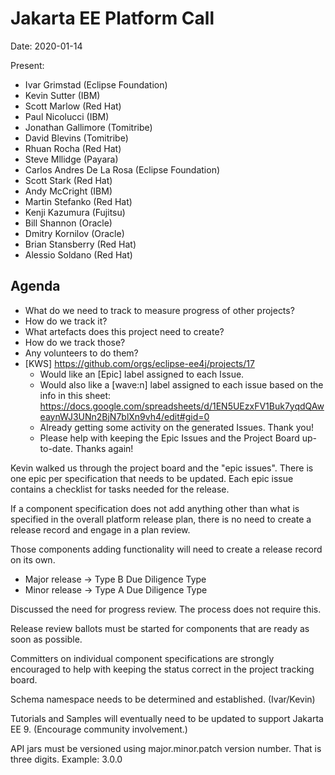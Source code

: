 # Jakarta EE Platform Call

Date: 2020-01-14

Present:

- Ivar Grimstad (Eclipse Foundation)
- Kevin Sutter (IBM)
- Scott Marlow (Red Hat)
- Paul Nicolucci (IBM)
- Jonathan Gallimore (Tomitribe)
- David Blevins (Tomitribe)
- Rhuan Rocha (Red Hat)
- Steve Mllidge (Payara)
- Carlos Andres De La Rosa (Eclipse Foundation)
- Scott Stark (Red Hat)
- Andy McCright (IBM)
- Martin Stefanko (Red Hat)
- Kenji Kazumura (Fujitsu)
- Bill Shannon (Oracle)
- Dmitry Kornilov (Oracle)
- Brian Stansberry (Red Hat)
- Alessio Soldano (Red Hat)

## Agenda

- What do we need to track to measure progress of other projects?
- How do we track it?
- What artefacts does this project need to create?
- How do we track those?
- Any volunteers to do them?
- [KWS]  https://github.com/orgs/eclipse-ee4j/projects/17 
   - Would like an [Epic] label assigned to each Issue.
   - Would also like a [wave:n] label assigned to each issue based on the info in this sheet:  https://docs.google.com/spreadsheets/d/1EN5UEzxFV1Buk7yqdQAweaynWJ3UNn2BjN7blXn9vh4/edit#gid=0 
   - Already getting some activity on the generated Issues.  Thank you!
   - Please help with keeping the Epic Issues and the Project Board up-to-date.  Thanks again!

Kevin walked us through the project board and the "epic issues".
There is one epic per specification that needs to be updated.
Each epic issue contains a checklist for tasks needed for the release.

If a component specification does not add anything other than what is specified in the overall platform release plan, there is no need to create a release record and engage in a plan review.

Those components adding functionality will need to create a release record on its own.

- Major release -> Type B Due Diligence Type
- Minor release -> Type A Due Diligence Type

Discussed the need for progress review. The process does not require this.

Release review ballots must be started for components that are ready as soon as possible. 

Committers on individual component specifications are strongly encouraged to help with keeping the status correct in the project tracking board.

Schema namespace needs to be determined and established.  (Ivar/Kevin)

Tutorials and Samples will eventually need to be updated to support Jakarta EE 9.  (Encourage community involvement.)

API jars must be versioned using major.minor.patch version number. That is three digits. Example: 3.0.0
